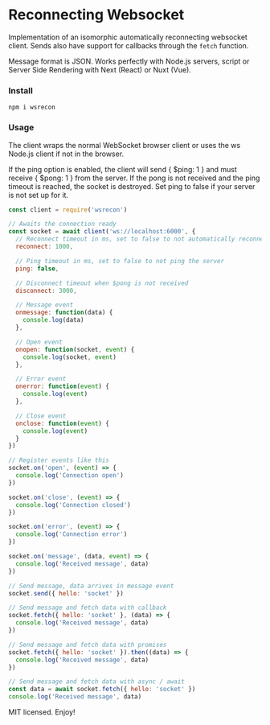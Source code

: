 # Reconnecting Websocket

Implementation of an isomorphic automatically reconnecting websocket client. Sends also have support for callbacks through the `fetch` function.

Message format is JSON. Works perfectly with Node.js servers, script or Server Side Rendering with Next (React) or Nuxt (Vue).

### Install
```
npm i wsrecon
```

### Usage
The client wraps the normal WebSocket browser client or uses the ws Node.js client if not in the browser.

If the ping option is enabled, the client will send { $ping: 1 } and must receive { $pong: 1 } from the server. If the pong is not received and the ping timeout is reached, the socket is destroyed. Set ping to false if your server is not set up for it.
```js
const client = require('wsrecon')

// Awaits the connection ready
const socket = await client('ws://localhost:6000', {
  // Reconnect timeout in ms, set to false to not automatically reconnect
  reconnect: 1000,

  // Ping timeout in ms, set to false to not ping the server
  ping: false,

  // Disconnect timeout when $pong is not received
  disconnect: 3000,

  // Message event
  onmessage: function(data) {
    console.log(data)
  },

  // Open event
  onopen: function(socket, event) {
    console.log(socket, event)
  },

  // Error event
  onerror: function(event) {
    console.log(event)
  },

  // Close event
  onclose: function(event) {
    console.log(event)
  }
})

// Register events like this
socket.on('open', (event) => {
  console.log('Connection open')
})

socket.on('close', (event) => {
  console.log('Connection closed')
})

socket.on('error', (event) => {
  console.log('Connection error')
})

socket.on('message', (data, event) => {
  console.log('Received message', data)
})

// Send message, data arrives in message event
socket.send({ hello: 'socket' })

// Send message and fetch data with callback
socket.fetch({ hello: 'socket' }, (data) => {
  console.log('Received message', data)
})

// Send message and fetch data with promises
socket.fetch({ hello: 'socket' }).then((data) => {
  console.log('Received message', data)
})

// Send message and fetch data with async / await
const data = await socket.fetch({ hello: 'socket' })
console.log('Received message', data)
```

MIT licensed. Enjoy!

